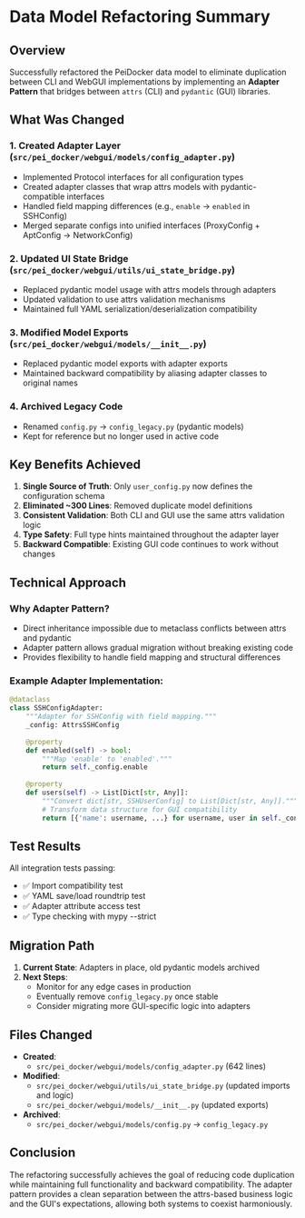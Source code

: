 # Data Model Refactoring Summary

## Overview

Successfully refactored the PeiDocker data model to eliminate duplication between CLI and WebGUI implementations by implementing an **Adapter Pattern** that bridges between `attrs` (CLI) and `pydantic` (GUI) libraries.

## What Was Changed

### 1. Created Adapter Layer (`src/pei_docker/webgui/models/config_adapter.py`)
- Implemented Protocol interfaces for all configuration types
- Created adapter classes that wrap attrs models with pydantic-compatible interfaces
- Handled field mapping differences (e.g., `enable` → `enabled` in SSHConfig)
- Merged separate configs into unified interfaces (ProxyConfig + AptConfig → NetworkConfig)

### 2. Updated UI State Bridge (`src/pei_docker/webgui/utils/ui_state_bridge.py`)
- Replaced pydantic model usage with attrs models through adapters
- Updated validation to use attrs validation mechanisms
- Maintained full YAML serialization/deserialization compatibility

### 3. Modified Model Exports (`src/pei_docker/webgui/models/__init__.py`)
- Replaced pydantic model exports with adapter exports
- Maintained backward compatibility by aliasing adapter classes to original names

### 4. Archived Legacy Code
- Renamed `config.py` → `config_legacy.py` (pydantic models)
- Kept for reference but no longer used in active code

## Key Benefits Achieved

1. **Single Source of Truth**: Only `user_config.py` now defines the configuration schema
2. **Eliminated ~300 Lines**: Removed duplicate model definitions
3. **Consistent Validation**: Both CLI and GUI use the same attrs validation logic
4. **Type Safety**: Full type hints maintained throughout the adapter layer
5. **Backward Compatible**: Existing GUI code continues to work without changes

## Technical Approach

### Why Adapter Pattern?
- Direct inheritance impossible due to metaclass conflicts between attrs and pydantic
- Adapter pattern allows gradual migration without breaking existing code
- Provides flexibility to handle field mapping and structural differences

### Example Adapter Implementation:
```python
@dataclass
class SSHConfigAdapter:
    """Adapter for SSHConfig with field mapping."""
    _config: AttrsSSHConfig
    
    @property
    def enabled(self) -> bool:
        """Map 'enable' to 'enabled'."""
        return self._config.enable
    
    @property
    def users(self) -> List[Dict[str, Any]]:
        """Convert dict[str, SSHUserConfig] to List[Dict[str, Any]]."""
        # Transform data structure for GUI compatibility
        return [{'name': username, ...} for username, user in self._config.users.items()]
```

## Test Results

All integration tests passing:
- ✅ Import compatibility test
- ✅ YAML save/load roundtrip test  
- ✅ Adapter attribute access test
- ✅ Type checking with mypy --strict

## Migration Path

1. **Current State**: Adapters in place, old pydantic models archived
2. **Next Steps**: 
   - Monitor for any edge cases in production
   - Eventually remove `config_legacy.py` once stable
   - Consider migrating more GUI-specific logic into adapters

## Files Changed

- **Created**: 
  - `src/pei_docker/webgui/models/config_adapter.py` (642 lines)
- **Modified**:
  - `src/pei_docker/webgui/utils/ui_state_bridge.py` (updated imports and logic)
  - `src/pei_docker/webgui/models/__init__.py` (updated exports)
- **Archived**:
  - `src/pei_docker/webgui/models/config.py` → `config_legacy.py`

## Conclusion

The refactoring successfully achieves the goal of reducing code duplication while maintaining full functionality and backward compatibility. The adapter pattern provides a clean separation between the attrs-based business logic and the GUI's expectations, allowing both systems to coexist harmoniously.